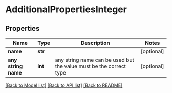 # AdditionalPropertiesInteger

## Properties
Name | Type | Description | Notes
------------ | ------------- | ------------- | -------------
**name** | **str** |  | [optional] 
**any string name** | **int** | any string name can be used but the value must be the correct type | [optional]

[[Back to Model list]](../README.md#documentation-for-models) [[Back to API list]](../README.md#documentation-for-api-endpoints) [[Back to README]](../README.md)


